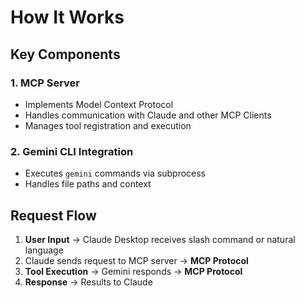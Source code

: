 # How It Works

## Key Components

### 1. MCP Server
- Implements Model Context Protocol
- Handles communication with Claude and other MCP Clients
- Manages tool registration and execution

### 2. Gemini CLI Integration
- Executes `gemini` commands via subprocess
- Handles file paths and context

## Request Flow

1. **User Input** → Claude Desktop receives slash command or natural language
2. Claude sends request to MCP server → **MCP Protocol**
3. **Tool Execution** → Gemini responds → **MCP Protocol**
5. **Response** → Results to Claude
